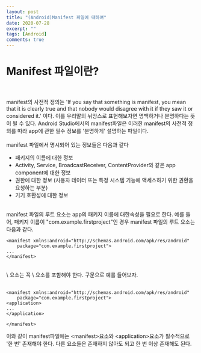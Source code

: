 ```yaml
---
layout: post
title: "(Android)Manifest 파일에 대하여"
date: 2020-07-28
excerpt: ""
tags: [Android]
comments: true
---
```


# Manifest 파일이란?
<br> <br>
manifest의 사전적 정의는 'If you say that something is manifest, you mean that it is clearly true and that nobody
would disagree with it if they saw it or considered it.' 이다. 이를 우리말의 뉘앙스로 표현해보자면 명백하거나 분명하다는 뜻이 될 수 있다. Android Studio에서의 manifest파일은
 이러한 manifest의 사전적 정의를 따라 app에 관한 필수 정보를 '분명하게' 설명하는 파일이다.
<br> <br>
 manifest 파일에서 명시되어 있는 정보들은 다음과 같다 <br>


- 패키지의 이름에 대한 정보
- Activity, Service, BroadcastReceiver, ContentProvider와 같은 app component에 대한 정보
- 권한에 대한 정보 (사용자 데이터 또는 특정 시스템 기능에 액세스하기 위한 권환을 요청하는 부분)
- 기기 호환성에 대한 정보


<br>
 manifest 파일의 루트 요소는 app의 패키지 이름에 대한속성을 필요로 한다. 예를 들어, 패키지 이름이
"com.example.firstproject"인 경우 manifest 파일의 루트 요소는 다음과 같다. <br>


```
<manifest xmlns:android="http://schemas.android.com/apk/res/android"
    package="com.example.firstproject">
...
</manifest>
```
<br>
\<manifest\> 요소는 꼭 \<application\> 요소를 포함해야 한다. 구문으로 예를 들어보자.
<br><br>

```
<manifest xmlns:android="http://schemas.android.com/apk/res/android"
    package="com.example.firstproject">
<application>
...
</application>

</manifest>
```


이와 같이 manifest파일에는 \<manifest\>요소와 \<application\>요소가 필수적으로 '한 번' 존재해야 한다. 다른 요소들은 존재하지 않아도 되고
한 번 이상 존재해도 된다.
